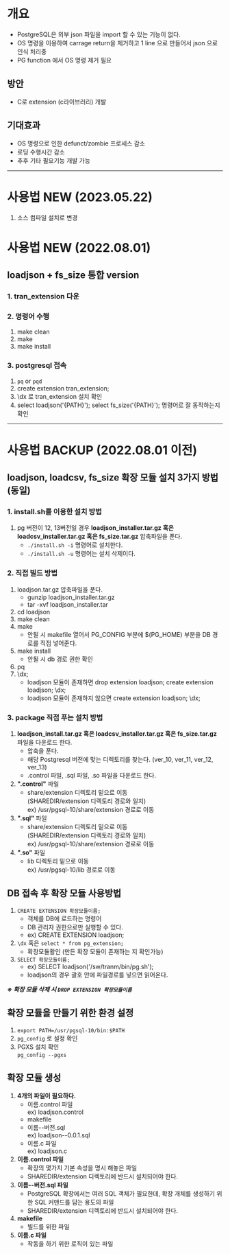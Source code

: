 # 개요  
- PostgreSQL은 외부 json 파일을 import 할 수 있는 기능이 없다.
- OS 명령을 이용하여 carrage return을 제거하고 1 line 으로 만들어서 json 으로 인식 처리중
- PG function 에서 OS 명령 제거 필요   
  
## 방안  
- C로 extension (c라이브러리) 개발

## 기대효과
- OS 명령으로 인한 defunct/zombie 프로세스 감소
- 로딩 수행시간 감소
- 추후 기타 필요기능 개발 가능


--- 
# 사용법 NEW (2023.05.22)
1. 소스 컴파일 설치로 변경


# 사용법 NEW (2022.08.01)


## loadjson + fs_size 통합 version 
### 1. tran_extension 다운

### 2. 명령어 수행 
1. make clean
2. make
3. make install 

### 3. postgresql 접속
1. `pq` or `pqd`
2. create extension tran_extension;
3. \dx 로 tran_extension 설치 확인
4. select loadjson('{PATH}');
   select fs_size('{PATH}');
   명령어로 잘 동작하는지 확인

--- 

# 사용법 BACKUP (2022.08.01 이전)

## loadjson, loadcsv, fs_size 확장 모듈 설치 3가지 방법 (동일) 
### 1. install.sh를 이용한 설치 방법    
1. pg 버전이 12, 13버전일 경우 **loadjson_installer.tar.gz 혹은 loadcsv_installer.tar.gz 혹은 fs_size.tar.gz** 압축파일을 푼다.
	- `./install.sh -i` 명령어로 설치한다.  
	- `./install.sh -u` 명령어는 설치 삭제이다.  

  
### 2. 직접 빌드 방법
1. loadjson.tar.gz 압축파일을 푼다.
	- gunzip loadjson_installer.tar.gz
	- tar -xvf loadjson_installer.tar   
2. cd loadjson
3. make clean
4. make
	- 안될 시 makefile 열어서 PG_CONFIG 부분에 $(PG_HOME) 부분을 DB 경로를 직접 넣어준다.
5. make install
	- 안될 시 db 경로 권한 확인
6. pq
7. \dx; 
	- loadjson 모듈이 존재하면 drop extension loadjson; create extension loadjson; \dx; 
	- loadjson 모듈이 존재하지 않으면 create extension loadjson; \dx;
  
  
### 3. package 직접 푸는 설치 방법
1. **loadjson_install.tar.gz 혹은 loadcsv_installer.tar.gz 혹은 fs_size.tar.gz** 파일을 다운로드 한다.
	- 압축을 푼다.
	- 해당 Postgresql 버전에 맞는 디렉토리를 찾는다. (ver_10, ver_11, ver_12, ver_13)  
	- .control 파일, .sql 파일, .so 파일을 다운로드 한다.  
2. **".control"** 파일 
	- share/extension 디렉토리 밑으로 이동  
	(SHAREDIR/extension 디렉토리 경로와 일치)  
	ex) /usr/pgsql-10/share/extension 경로로 이동
3. **".sql"** 파일
	- share/extension 디렉토리 밑으로 이동  
	(SHAREDIR/extension 디렉토리 경로와 일치)  
	ex) /usr/pgsql-10/share/extension 경로로 이동
4. **".so"** 파일
	- lib 디렉토리 밑으로 이동    
	ex) /usr/pgsql-10/lib 경로로 이동
	  
  

## DB 접속 후 확장 모듈 사용방법
  
1. `CREATE EXTENSION 확장모듈이름;`   
	- 객체를 DB에 로드하는 명령어
	- DB 관리자 권한으로만 실행할 수 있다.
	- ex) CREATE EXTENSION loadjson;
2. `\dx`  혹은 `select * from pg_extension;`
	- 확장모듈활인 (만든 확장 모듈이 존재하는 지 확인가능)
3. `SELECT 확장모듈이름;`
	- ex) SELECT loadjson('/sw/tranm/bin/pg.sh');
	- loadjson의 경우 괄호 안에 파일경로를 넣으면 읽어온다.

***※ 확장 모듈 삭제 시 `DROP EXTENSION 확장모듈이름`***

## 확장 모듈을 만들기 위한 환경 설정  
1. `export PATH=/usr/pgsql-10/bin:$PATH`
2. `pg_config` 로 설정 확인
3. PGXS 설치 확인   
	`pg_config --pgxs` 
 
## 확장 모듈 생성 

1. **4개의 파일이 필요하다.**  
	- 이름.control 파일  
		ex) loadjson.control
	- makefile
	- 이름--버전.sql  
		ex) loadjson--0.0.1.sql
	- 이름.c 파일  
		ex) loadjson.c  
2. **이름.control 파일**  
	- 확장의 몇가지 기본 속성을 명시 해놓은 파일  
	- SHAREDIR/extension 디렉토리에 반드시 설치되어야 한다.  
3. **이름--버전.sql 파일**  
	- PostgreSQL 확장에서는 여러 SQL 객체가 필요한데, 확장 개체를 생성하기 위한 SQL 커맨드를 담는 용도의 파일
	- SHAREDIR/extension 디렉토리에 반드시 설치되어야 한다. 
4. **makefile**  
	- 빌드를 위한 파일
5. **이름.c 파일**  
	- 작동을 하기 위한 로직이 있는 파일


